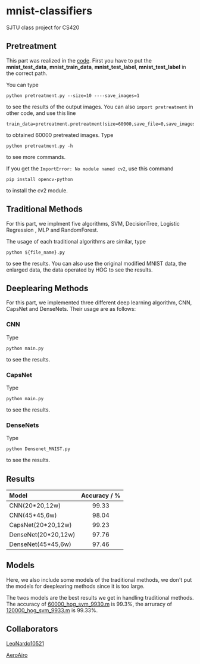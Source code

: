 # mnist-classifiers
SJTU class project for CS420

## Pretreatment

This part was realized in the [code](https://github.com/QLightman/mnist-classifiers/blob/master/traditional_methods/pretreatment.py).
First you have to put the **mnist_test_data**, **mnist_train_data**, **mnist_test_label**, **mnist_test_label** in the correct path.

You can type 
```
python pretreatment.py --size=10 ----save_images=1
```
 to see the results of the output images. You can also `import pretreatment` in other code, and  use this line  
  ```
  train_data=pretreatment.pretreatment(size=60000,save_file=0,save_images=0,rotate=0,hog=0)
  ```
   to obtained 60000 pretreated images.
Type 
```
python pretreatment.py -h 
```
to see more commands.

If you get the `ImportError: No module named cv2`, use this command
```
pip install opencv-python
```
to install the cv2 module.

## Traditional Methods
For this part, we implment five algorithms, SVM, DecisionTree, Logistic Regression , MLP and RandomForest.

The usage of each traditional algorithms are similar, type
```
python ${file_name}.py
```
to see the results. You can also use the original modified MNIST data, the enlarged data, the data operated by HOG to see the results.

## Deeplearing Methods
For this part, we implemented three different deep learning algorithm, CNN, CapsNet and DenseNets. Their usage are as follows:
### CNN
Type
```
python main.py
```
to see the results.

### CapsNet
Type
```
python main.py
```
to see the results.

### DenseNets
Type
```
python Densenet_MNIST.py
```
to see the results.

## Results
| Model | Accuracy / % | 
| :---- |:------------:| 
| CNN(20*20,12w) | 99.33 |
| CNN(45*45,6w) | 98.04 | 
| CapsNet(20*20,12w) |99.23 | 
| DenseNet(20*20,12w) |97.76 | 
| DenseNet(45*45,6w) |97.46 | 


## Models
Here, we also include some models of the traditional methods, we don't put the models for deeplearing methods since it is too large.

The twos models are the best results we get in handling traditional methods. The accuracy of [60000_hog_svm_9930.m](https://github.com/QLightman/mnist-classifiers/blob/master/model/60000_hog_svm_9930.m) is 99.3%, the arruracy of [120000_hog_svm_9933.m](https://github.com/QLightman/mnist-classifiers/blob/master/model/120000_hog_svm_9933.m) is 99.33%.

## Collaborators
[LeoNardo10521](https://github.com/LeoNardo10521)

[AeroAiro](https://github.com/AeroAiro)